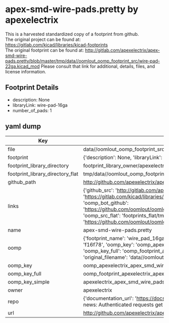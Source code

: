# apex-smd-wire-pads.pretty by apexelectrix  
This is a harvested standardized copy of a footprint from github.  
The original project can be found at:  
https://gitlab.com/kicad/libraries/kicad-footprints  
The original footprint can be found at:
http://gitlab.com/apexelectrix/apex-smd-wire-pads.pretty/blob/master/tmp/data//oomlout_oomp_footprint_src/wire-pad-22ga.kicad_mod
Please consult that link for additional, details, files, and license information.  
## Footprint Details
* description: None  
* libraryLink: wire-pad-16ga  
* number_of_pads: 1  
## yaml dump  
| Key | Value |  
| --- | --- |  
| file | data//oomlout_oomp_footprint_src/apex-smd-wire-pads.pretty/wire-pad-16ga.kicad_mod |  
| footprint | {'description': None, 'libraryLink': 'wire-pad-16ga', 'number_of_pads': 1} |  
| footprint_library_directory | footprint_library_owner/apexelectrix_apex-smd-wire-pads.pretty |  
| footprint_library_directory_flat | tmp/data//oomlout_oomp_footprint_src/footprints_flat/apexelectrix_apex_smd_wire_pads_wire_pad_16ga/working |  
| github_path | http://github.com/apexelectrix/apex-smd-wire-pads.pretty/blob/master/tmp/data//oomlout_oomp_footprint_src/wire-pad-16ga.kicad_mod |  
| links | {'github_src': 'http://gitlab.com/apexelectrix/apex-smd-wire-pads.pretty/blob/master/tmp/data//oomlout_oomp_footprint_src/wire-pad-22ga.kicad_mod', 'github_src_repo': 'https://gitlab.com/kicad/libraries/kicad-footprints', 'oomp_bot': 'tmp/data//oomlout_oomp_footprint_src/footprints/apexelectrix_apex_smd_wire_pads_wire_pad_16ga/working', 'oomp_bot_github': 'https://github.com/oomlout/oomlout_oomp_footprint_bot/tree/main/tmp/data//oomlout_oomp_footprint_src/footprints/apexelectrix_apex_smd_wire_pads_wire_pad_16ga/working', 'oomp_src_flat': 'footprints_flat/tmp/data//oomlout_oomp_footprint_src/footprints_flat/apexelectrix_apex_smd_wire_pads_wire_pad_16ga/working', 'oomp_src_flat_github': 'https://github.com/oomlout/oomlout_oomp_footprint_src/tree/main/tmp/data//oomlout_oomp_footprint_src/footprints_flat/apexelectrix_apex_smd_wire_pads_wire_pad_16ga/working'} |  
| name | apex-smd-wire-pads.pretty |  
| oomp | {'footprint_name': 'wire_pad_16ga', 'library_name': 'apex_smd_wire_pads', 'md5': 'f16f78109290163f63e6d8d0f755d3c9', 'md5_10': 'f16f781092', 'md5_5': 'f16f7', 'md5_6': 'f16f78', 'oomp_key': 'oomp_apexelectrix_apex_smd_wire_pads_wire_pad_16ga', 'oomp_key_extra': 'oomp_footprint_apexelectrix_apex_smd_wire_pads_wire_pad_16ga', 'oomp_key_full': 'oomp_footprint_apexelectrix_apex_smd_wire_pads_wire_pad_16ga_f16f78', 'oomp_key_simple': 'apexelectrix_apex_smd_wire_pads_wire_pad_16ga', 'original_filename': 'data//oomlout_oomp_footprint_src/apex-smd-wire-pads.pretty/wire-pad-16ga.kicad_mod', 'owner_name': 'apexelectrix'} |  
| oomp_key | oomp_apexelectrix_apex_smd_wire_pads_wire_pad_16ga |  
| oomp_key_full | oomp_footprint_apexelectrix_apex_smd_wire_pads_wire_pad_16ga |  
| oomp_key_simple | apexelectrix_apex_smd_wire_pads_wire_pad_16ga |  
| owner | apexelectrix |  
| repo | {'documentation_url': 'https://docs.github.com/rest/overview/resources-in-the-rest-api#rate-limiting', 'message': "API rate limit exceeded for 84.66.142.224. (But here's the good news: Authenticated requests get a higher rate limit. Check out the documentation for more details.)"} |  
| url | http://github.com/apexelectrix/apex-smd-wire-pads.pretty |  

